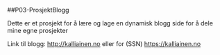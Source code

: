 ##P03-ProsjektBlogg

Dette er et prosjekt for å lære og lage en dynamisk blogg side for å dele mine egne prosjekter

Link til blogg: http://kalliainen.no eller for (SSN) https://kalliainen.no
